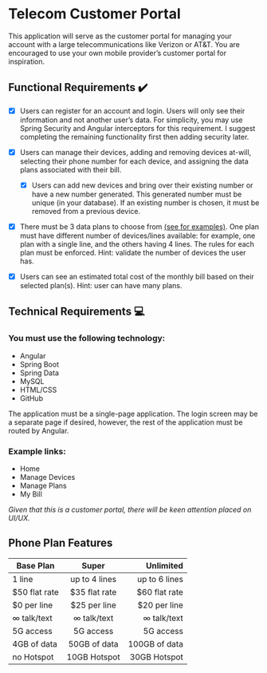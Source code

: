 # Telecom Customer Portal 

This application will serve as the customer portal for managing your account with a large telecommunications like Verizon or AT&T. You are encouraged to use your own mobile provider’s customer portal for inspiration. 

## Functional Requirements :heavy_check_mark:
- [x] Users can register for an account and login. Users will only see their information and not another user’s data. For simplicity, you may use Spring Security and Angular interceptors for this requirement. I suggest completing the remaining functionality first then adding security later. 

- [x] Users can manage their devices, adding and removing devices at-will, selecting their phone number for each device, and assigning the data plans associated with their bill. 
  - [x] Users can add new devices and bring over their existing number or have a new number generated. This generated number must be unique (in your database). If an existing number is chosen, it must be removed from a previous device. 

- [x] There must be 3 data plans to choose from [(see for examples)](https://www.att.com/plans/wireless/). One plan must have different number of devices/lines available: for example, one plan with a single line, and the others having 4 lines. The rules for each plan must be enforced. Hint: validate the number of devices the user has.

- [x] Users can see an estimated total cost of the monthly bill based on their selected plan(s). Hint: user can have many plans.  
## Technical Requirements :computer:
### You must use the following technology: 
- Angular
- Spring Boot
- Spring Data
- MySQL
- HTML/CSS
- GitHub

The application must be a single-page application. The login screen may be a separate page if desired, however, the rest of the application must be routed by Angular. 

### Example links: 
* Home 
* Manage Devices
* Manage Plans
* My Bill

*Given that this is a customer portal, there will be keen attention placed on UI/UX.*


## Phone Plan Features 
| Base Plan     | Super         | Unlimited     |
| ------------- |:-------------:| -------------:|
| 1 line        | up to 4 lines | up to 6 lines |
| $50 flat rate | $35 flat rate | $60 flat rate |
| $0 per line   | $25 per line  | $20 per line  |
| ∞ talk/text   | ∞ talk/text   | ∞ talk/text   |
| 5G access     | 5G access     | 5G access     |
| 4GB of data   | 50GB of data  | 100GB of data |
| no Hotspot    | 10GB Hotspot  | 30GB Hotspot  |
